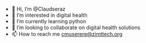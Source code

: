 - 👋 Hi, I’m @Claudseraz
- 👀 I’m interested in digital health
- 🌱 I’m currently learning python
- 💞️ I’m looking to collaborate on digital health solutions
- 📫 How to reach me cmuserere@zimttech.org

<!---
Claudseraz/Claudseraz is a ✨ special ✨ repository because its `README.md` (this file) appears on your GitHub profile.
You can click the Preview link to take a look at your changes.
--->
